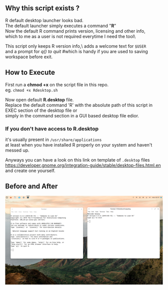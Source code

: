 ## Why this script exists ?
R default desktop launcher looks bad.\
The default launcher simply executes a command "**R**"\
Now the default R command prints version, licensing and other info,\
which to me as a user is not required everytime I need the tool\

This script only keeps R version info,\ 
adds a welcome text for `$USER`\
and a prompt for *q() to quit*  #which is handy if you are used to saving workspace before exit.


## How to Execute

First run a **chmod +x** on the script file in this repo. \
eg. `chmod +x Rdesktop.sh` 

Now open default **R.desktop** file. \
Replace the default command 'R' with the absolute path of this script in EXEC section of the desktop file or\
simply in the command section in a GUI based desktop file edior.

### If you don't have access to R.desktop
it's usually present in `/usr/share/applications` \
at least when you have installed R properly on your system and haven't messed up.

Anyways you can have a look on this link on template of `.desktop` files\
https://developer.gnome.org/integration-guide/stable/desktop-files.html.en \
and create one yourself.


## Before and After


![alt before-after.png](before-after.png)

